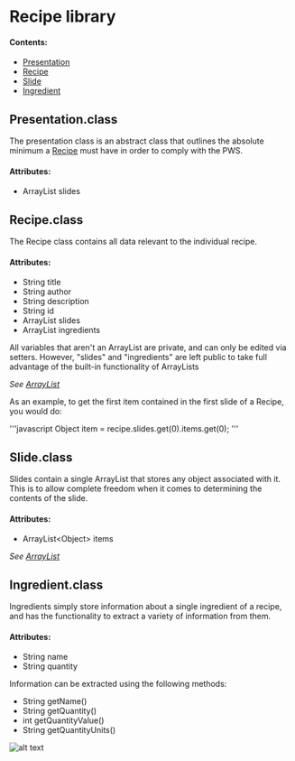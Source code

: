 # **Recipe library**

#### Contents:
* [Presentation](#presentationclass)
* [Recipe](#recipeclass)
* [Slide](#slideclass)
* [Ingredient](#ingredientclass)


## Presentation.class

The presentation class is an abstract class that outlines the absolute minimum a [Recipe](Recipe.java) must have in order to comply with the PWS.

#### Attributes:
* ArrayList<Slide> slides

## Recipe.class
The  Recipe class contains all data relevant to the individual recipe. 
#### Attributes:
* String title
* String author
* String description
* String id
* ArrayList<Slide> slides
* ArrayList<Ingredient> ingredients

All variables that aren't an ArrayList are private, and can only be edited via setters. However, "slides" and "ingredients" are left public to take full advantage of the built-in functionality of ArrayLists 

*See [ArrayList](https://docs.oracle.com/javase/8/docs/api/java/util/ArrayList.html)*

As an example, to get the first item contained in the first slide of a Recipe, you would do:

'''javascript
Object item = recipe.slides.get(0).items.get(0);
'''

## Slide.class

Slides contain a single ArrayList that stores any object associated with it. This is to allow complete freedom when it comes to determining the contents of the slide.

#### Attributes:
* ArrayList\<Object\> items


*See [ArrayList](https://docs.oracle.com/javase/8/docs/api/java/util/ArrayList.html)*


## Ingredient.class

Ingredients simply store information about a single ingredient of a recipe, and has the functionality to extract a variety of information from them.

#### Attributes:
* String name
* String quantity

Information can be extracted using the following methods:
* String getName()
* String getQuantity()
* int getQuantityValue()
* String getQuantityUnits()




![alt text](http://i0.kym-cdn.com/photos/images/original/000/139/998/1308977754001.jpg)
	

